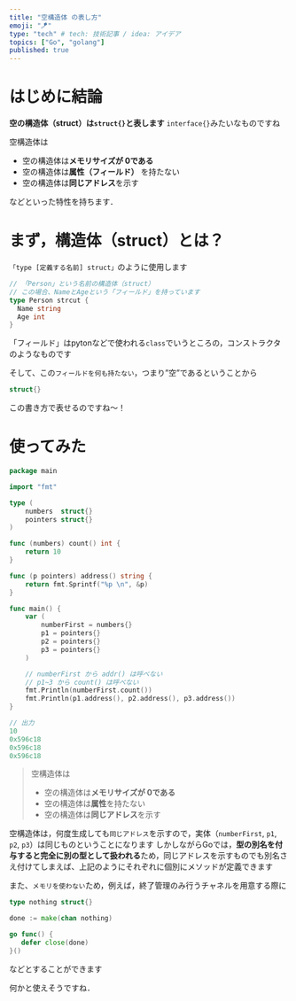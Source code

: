 ```yaml
---
title: "空構造体 の表し方"
emoji: "🪁"
type: "tech" # tech: 技術記事 / idea: アイデア
topics: ["Go", "golang"]
published: true
---
```


# はじめに結論
**空の構造体（struct）は`struct{}`と表します**
`interface{}`みたいなものですね

空構造体は
- 空の構造体は**メモリサイズが 0である**
- 空の構造体は**属性（フィールド）** を持たない
- 空の構造体は**同じアドレス**を示す

などといった特性を持ちます．


# まず，構造体（struct）とは？
`「type [定義する名前] struct」`のように使用します
```go
// 「Person」という名前の構造体（struct）
// この場合、NameとAgeという「フィールド」を持っています
type Person strcut {
  Name string
  Age int
}
```

「フィールド」はpytonなどで使われる`class`でいうところの，コンストラクタのようなものです

そして、この`フィールドを何も持たない`，つまり”空”であるということから
```go
struct{}
```

この書き方で表せるのですね〜！


# 使ってみた
```go
package main

import "fmt"

type (
	numbers  struct{}
	pointers struct{}
)

func (numbers) count() int {
	return 10
}

func (p pointers) address() string {
	return fmt.Sprintf("%p \n", &p)
}

func main() {
	var (
		numberFirst = numbers{}
		p1 = pointers{}
		p2 = pointers{}
		p3 = pointers{}
	)

	// numberFirst から addr() は呼べない
	// p1~3 から count() は呼べない
	fmt.Println(numberFirst.count())
	fmt.Println(p1.address(), p2.address(), p3.address())
}

// 出力
10
0x596c18
0x596c18
0x596c18
```

> 空構造体は
> - 空の構造体は**メモリサイズが 0である**
> - 空の構造体は**属性**を持たない
> - 空の構造体は**同じアドレス**を示す

空構造体は，何度生成しても`同じアドレス`を示すので，実体（`numberFirst`, `p1`, `p2`, `p3`）は同じものということになります
しかしながらGoでは，**型の別名を付与すると完全に別の型として扱われる**ため，同じアドレスを示すものでも別名さえ付けてしまえば、上記のようにそれぞれに個別にメソッドが定義できます

また、`メモリを使わない`ため，例えば，終了管理のみ行うチャネルを用意する際に

 ```go
type nothing struct{}

done := make(chan nothing)

go func() {
    defer close(done)
}()
```

などとすることができます

何かと使えそうですね．
